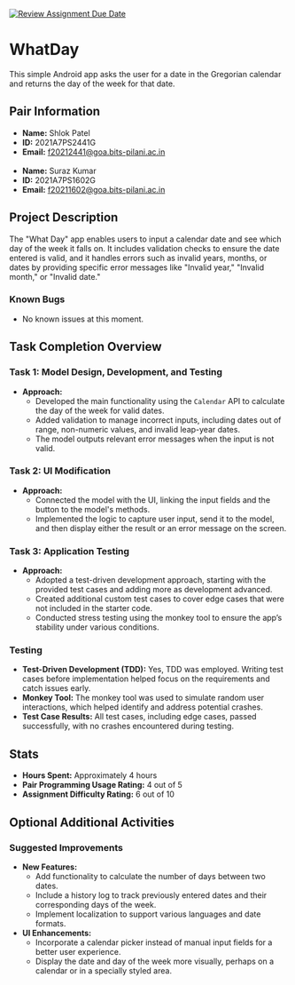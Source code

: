 [![Review Assignment Due Date](https://classroom.github.com/assets/deadline-readme-button-22041afd0340ce965d47ae6ef1cefeee28c7c493a6346c4f15d667ab976d596c.svg)](https://classroom.github.com/a/paV3BV1l)
# WhatDay

This simple Android app asks the user for a date in the Gregorian calendar and returns the day of the week for that date.

## Pair Information
- **Name:** Shlok Patel
- **ID:** 2021A7PS2441G
- **Email:** f20212441@goa.bits-pilani.ac.in <br /> <br/>
- **Name:** Suraz Kumar
- **ID:** 2021A7PS1602G
- **Email:** f20211602@goa.bits-pilani.ac.in

## Project Description
The "What Day" app enables users to input a calendar date and see which day of the week it falls on. It includes validation checks to ensure the date entered is valid, and it handles errors such as invalid years, months, or dates by providing specific error messages like "Invalid year," "Invalid month," or "Invalid date."

### Known Bugs
- No known issues at this moment.

## Task Completion Overview

### Task 1: Model Design, Development, and Testing
- **Approach:**
    - Developed the main functionality using the `Calendar` API to calculate the day of the week for valid dates.
    - Added validation to manage incorrect inputs, including dates out of range, non-numeric values, and invalid leap-year dates.
    - The model outputs relevant error messages when the input is not valid.

### Task 2: UI Modification
- **Approach:**
    - Connected the model with the UI, linking the input fields and the button to the model's methods.
    - Implemented the logic to capture user input, send it to the model, and then display either the result or an error message on the screen.

### Task 3: Application Testing
- **Approach:**
    - Adopted a test-driven development approach, starting with the provided test cases and adding more as development advanced.
    - Created additional custom test cases to cover edge cases that were not included in the starter code.
    - Conducted stress testing using the monkey tool to ensure the app’s stability under various conditions.

### Testing
- **Test-Driven Development (TDD):** Yes, TDD was employed. Writing test cases before implementation helped focus on the requirements and catch issues early.
- **Monkey Tool:** The monkey tool was used to simulate random user interactions, which helped identify and address potential crashes.
- **Test Case Results:** All test cases, including edge cases, passed successfully, with no crashes encountered during testing.

## Stats
- **Hours Spent:** Approximately 4 hours
- **Pair Programming Usage Rating:** 4 out of 5
- **Assignment Difficulty Rating:** 6 out of 10

## Optional Additional Activities

### Suggested Improvements
- **New Features:**
    - Add functionality to calculate the number of days between two dates.
    - Include a history log to track previously entered dates and their corresponding days of the week.
    - Implement localization to support various languages and date formats.
- **UI Enhancements:**
    - Incorporate a calendar picker instead of manual input fields for a better user experience.
    - Display the date and day of the week more visually, perhaps on a calendar or in a specially styled area.